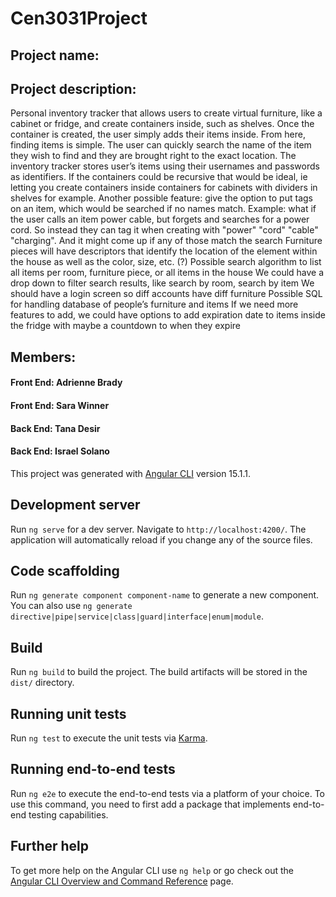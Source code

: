 # Cen3031Project

## Project name:

## Project description:

Personal inventory tracker that allows users to create virtual furniture, like a cabinet or fridge, and create containers inside, such as shelves. Once the container is created, the user simply adds their items inside. From here, finding items is simple. The user can quickly search the name of the item they wish to find and they are brought right to the exact location. The inventory tracker stores user’s items using their usernames and passwords as identifiers.
If the containers could be recursive that would be ideal, ie letting you create containers inside containers for cabinets with dividers in shelves for example.  Another possible feature: give the option to put tags on an item, which would be searched if no names match. 
Example: what if the user calls an item power cable, but forgets and searches for a power cord. So instead they can tag it when creating with "power" "cord" "cable" "charging". And it might come up if any of those match the search
Furniture pieces will have descriptors that identify the location of the element within the house as well as the color, size, etc. (?)
Possible search algorithm to list all items per room, furniture piece, or all items in the house
We could have a drop down to filter search results, like search by room, search by item
We should have a login screen so diff accounts have diff furniture
Possible SQL for handling database of people’s furniture and items
If we need more features to add, we could have options to add expiration date to items inside the fridge with maybe a countdown to when they expire

## Members:
#### Front End: Adrienne Brady
#### Front End: Sara Winner
#### Back End: Tana Desir
#### Back End: Israel Solano

This project was generated with [Angular CLI](https://github.com/angular/angular-cli) version 15.1.1.

## Development server

Run `ng serve` for a dev server. Navigate to `http://localhost:4200/`. The application will automatically reload if you change any of the source files.

## Code scaffolding

Run `ng generate component component-name` to generate a new component. You can also use `ng generate directive|pipe|service|class|guard|interface|enum|module`.

## Build

Run `ng build` to build the project. The build artifacts will be stored in the `dist/` directory.

## Running unit tests

Run `ng test` to execute the unit tests via [Karma](https://karma-runner.github.io).

## Running end-to-end tests

Run `ng e2e` to execute the end-to-end tests via a platform of your choice. To use this command, you need to first add a package that implements end-to-end testing capabilities.

## Further help

To get more help on the Angular CLI use `ng help` or go check out the [Angular CLI Overview and Command Reference](https://angular.io/cli) page.
